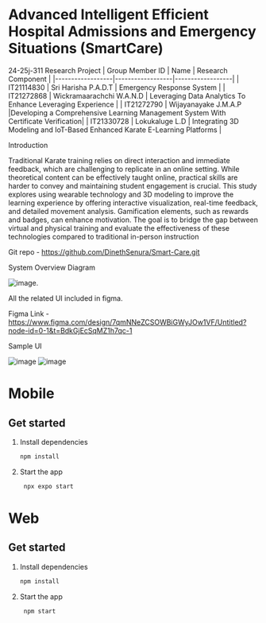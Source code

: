# Advanced Intelligent Efficient Hospital Admissions and Emergency Situations (SmartCare)
24-25j-311 Research Project
| Group Member ID | Name  | Research Component |
|------------------|------------------|------------------|
| IT21114830  | Sri Harisha P.A.D.T     | Emergency Response System    |
| IT21272868    | Wickramaarachchi W.A.N.D    | Leveraging Data Analytics To Enhance Leveraging Experience    |
| IT21272790    | Wijayanayake J.M.A.P    |Developing a Comprehensive Learning Management System With Certificate Verification|
| IT21330728    | Lokukaluge L.D    | Integrating 3D Modeling and IoT-Based  Enhanced Karate E-Learning Platforms    |

Introduction

Traditional Karate training relies on direct interaction and immediate feedback, which are challenging to replicate in an online setting.
While theoretical content can be effectively taught online, practical skills are harder to convey and maintaining student engagement is crucial. 
This study explores using wearable technology and 3D modeling to improve the learning experience by offering interactive visualization, real-time feedback, and detailed movement analysis. 
Gamification elements, such as rewards and badges, can enhance motivation. 
The goal is to bridge the gap between virtual and physical training and evaluate the effectiveness of these technologies compared to traditional in-person instruction

Git repo - https://github.com/DinethSenura/Smart-Care.git

System Overview Diagram 

![image](UI/SystemoverviewDiagram.png).


All the related UI included in figma.

Figma Link - https://www.figma.com/design/7qmNNeZCSOWBiGWyJOw1VF/Untitled?node-id=0-1&t=BdkGjEcSqMZ1h7qc-1

Sample UI

![image](UI/figmaUi1.png)
![image](UI/figmaui3.png)

# Mobile


## Get started

1. Install dependencies

   ```bash
   npm install
   ```

2. Start the app

   ```bash
    npx expo start
   ```
   
  # Web

  ## Get started

1. Install dependencies

   ```bash
   npm install
   ```

2. Start the app

   ```bash
    npm start 
   ```
   
